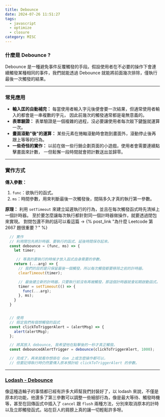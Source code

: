 ```yaml
---
title: Debounce
date: 2024-07-26 11:51:27
tags:
  - javascript
  - optimize
  - closure
category: MISC
---
```


### 什麼是 Debounce ?

Debounce 是一種避免事件反覆觸發的手段。假設使用者在不必要的操作下會連續觸發某種相同的事件，我們就能透過 Debounce 就能將前面幾次排除，僅執行最後一次觸發的結果。

---

### 常見應用
- **輸入匡的自動補完：**
每當使用者輸入字元後便會要一次結果，但通常使用者輸入的都會是一串複數的字元，
因此前幾次的觸發通常都是毫無意義的。
- **表單驗證：**
表單驗證是一個複雜的過程，沒必要讓使用者每次敲下鍵盤就運算一次。
- **畫面滾動"後"的運算：**
某些元素在捲軸滾動時會跑到畫面外，滾動停止後再跟上等等的行為。
- **一些奇怪的實作：**
以前在做一些行銷企劃頁面的小遊戲，使用者會需要連續點擊畫面來計數，
一但鬆懈一段時間就會把計數送出並歸零。

---

### 實作方式

**傳入參數：**
1. `func`：欲執行的函式。
2. `ms`：時間參數，用來判斷最後一次觸發後，間隔多久才真的執行第一參數。

**原理：**
利用 `setTimeout` 來建立延遲執行的行為，並且在每次觸發函式時先清掉上一個計時器。
至於要怎麼讓每次執行都針對同一個計時器做操作，就要透過閉包來實現。
對閉包還不熟的話可以看這篇 -> {% post_link "為什麼 Leetcode 第 2667 題很重要？"  %}

```js
  // 實作
  // 利用閉包先將計時器、要執行的函式、延後時間保存起來。
  const debounce = (func, ms) => {
    let timer;

     // 等真的要執行的時候才放入函式自身需要的參數。
    return (...arg) => {
      // 我們的目的是只保留最後一個觸發，所以每次觸發都要移除之前的計時器。
      clearTimeout(timer);

      // 最後建立新的計時器，只要執行前沒有再被觸發，那這個計時器就會如期啟動函式。
      timer = setTimeout(() => {
        func(...arg);
      }, ms);
    }
  }


  // 使用
  // 假定我們有個想觸發的函式
  const clickToTriggerAlert = (alertMsg) => {
    alert(alertMsg);
  };

  // 將其放入 debounce, 我希望他在點擊後的一秒才真正觸發。
  const debouncedAlertTrigger = debounce(clickToTriggerAlert, 1000);

  // 完成了，再來就看你想掛在 dom 上或怎麼操作都可以，
  // 但要記得執行時仍然要傳入原本預計給 clickToTriggerAlert 的參數。
```

---

### [Lodash - Debounce](https://lodash.com/docs/4.17.15#debounce)

像這種造輪子的事情都已經有許多大師幫我們封裝好了，以 lodash 來說，不僅是原本的功能，他還多了第三參數可以調整一些細部行為，像是最大等待、觸發時機等，甚至在回傳函式中插入了 `cancel` 跟 `flush` 兩種方法，分別來取消原本的計時以及立即觸發函式。站在巨人的肩膀上真的讓一切輕鬆許多呀。
